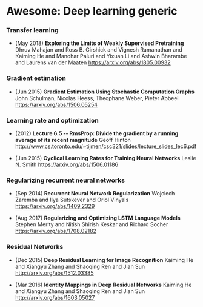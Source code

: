 # Awesome: Deep learning generic

### Transfer learning

- (May 2018) **Exploring the Limits of Weakly Supervised Pretraining**
  Dhruv Mahajan and
               Ross B. Girshick and
               Vignesh Ramanathan and
               Kaiming He and
               Manohar Paluri and
               Yixuan Li and
               Ashwin Bharambe and
               Laurens van der Maaten
  https://arxiv.org/abs/1805.00932


### Gradient estimation

- (Jun 2015)  **Gradient Estimation Using Stochastic Computation Graphs**
  John Schulman, Nicolas Heess, Theophane Weber, Pieter Abbeel
  https://arxiv.org/abs/1506.05254


### Learning rate and optimization
- (2012) **Lecture 6.5 -- RmsProp: Divide the gradient by a running average of its recent magnitude**
  Geoff Hinton
  http://www.cs.toronto.edu/~tijmen/csc321/slides/lecture_slides_lec6.pdf

- (Jun 2015) **Cyclical Learning Rates for Training Neural Networks**
  Leslie N. Smith
  https://arxiv.org/abs/1506.01186
  
  
### Regularizing recurrent neural networks

- (Sep 2014) **Recurrent Neural Network Regularization**
  Wojciech Zaremba and Ilya Sutskever and Oriol Vinyals
  https://arxiv.org/abs/1409.2329
  
- (Aug 2017) **Regularizing and Optimizing LSTM Language Models**
  Stephen Merity and Nitish Shirish Keskar and Richard Socher
  https://arxiv.org/abs/1708.02182
  
  
### Residual Networks
- (Dec 2015) **Deep Residual Learning for Image Recognition** 
  Kaiming He and Xiangyu Zhang and Shaoqing Ren and Jian Sun
  http://arxiv.org/abs/1512.03385
  
- (Mar 2016) **Identity Mappings in Deep Residual Networks** 
  Kaiming He and Xiangyu Zhang and Shaoqing Ren and Jian Sun
  http://arxiv.org/abs/1603.05027

